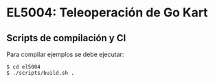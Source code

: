 # EL5004: Teleoperación de Go Kart

## Scripts de compilación y CI

Para compilar ejemplos se debe ejecutar:

```
$ cd el5004
$ ./scripts/build.sh .
```
